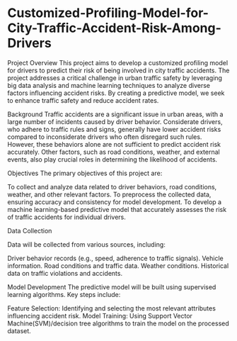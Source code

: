 # Customized-Profiling-Model-for-City-Traffic-Accident-Risk-Among-Drivers

Project Overview
This project aims to develop a customized profiling model for drivers to predict their risk of being involved in city traffic accidents. The project addresses a critical challenge in urban traffic safety by leveraging big data analysis and machine learning techniques to analyze diverse factors influencing accident risks. By creating a predictive model, we seek to enhance traffic safety and reduce accident rates.

Background
Traffic accidents are a significant issue in urban areas, with a large number of incidents caused by driver behavior. Considerate drivers, who adhere to traffic rules and signs, generally have lower accident risks compared to inconsiderate drivers who often disregard such rules. However, these behaviors alone are not sufficient to predict accident risk accurately. Other factors, such as road conditions, weather, and external events, also play crucial roles in determining the likelihood of accidents.

Objectives
The primary objectives of this project are:

To collect and analyze data related to driver behaviors, road conditions, weather, and other relevant factors.
To preprocess the collected data, ensuring accuracy and consistency for model development.
To develop a machine learning-based predictive model that accurately assesses the risk of traffic accidents for individual drivers.


Data Collection

Data will be collected from various sources, including:

Driver behavior records (e.g., speed, adherence to traffic signals).
Vehicle information.
Road conditions and traffic data.
Weather conditions.
Historical data on traffic violations and accidents.

Model Development
The predictive model will be built using supervised learning algorithms. Key steps include:

Feature Selection: Identifying and selecting the most relevant attributes influencing accident risk.
Model Training: Using Support Vector Machine(SVM)/decision tree algorithms to train the model on the processed dataset.


